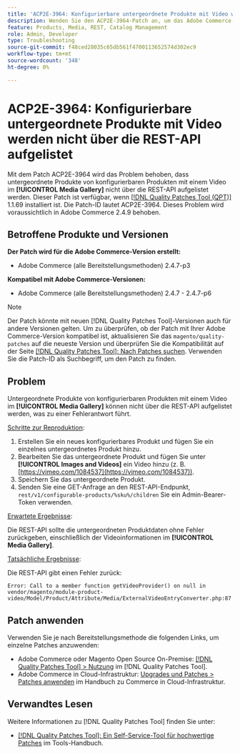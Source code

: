 ```yaml
---
title: 'ACP2E-3964: Konfigurierbare untergeordnete Produkte mit Video werden nicht über die REST-API aufgelistet'
description: Wenden Sie den ACP2E-3964-Patch an, um das Adobe Commerce-Problem zu beheben, bei dem untergeordnete Produkte von konfigurierbaren Produkten mit einem -Video im -[!UICONTROL Media Gallery] nicht über die REST-API aufgeführt werden.
feature: Products, Media, REST, Catalog Management
role: Admin, Developer
type: Troubleshooting
source-git-commit: f48ced28035c65db561f4700113652574d302ec9
workflow-type: tm+mt
source-wordcount: '348'
ht-degree: 0%

---
```



# ACP2E-3964: Konfigurierbare untergeordnete Produkte mit Video werden nicht über die REST-API aufgelistet

Mit dem Patch ACP2E-3964 wird das Problem behoben, dass untergeordnete Produkte von konfigurierbaren Produkten mit einem Video im **[!UICONTROL Media Gallery]** nicht über die REST-API aufgelistet werden. Dieser Patch ist verfügbar, wenn [[!DNL Quality Patches Tool (QPT)]](/help/tools/quality-patches-tool/quality-patches-tool-to-self-serve-quality-patches.md) 1.1.69 installiert ist. Die Patch-ID lautet ACP2E-3964. Dieses Problem wird voraussichtlich in Adobe Commerce 2.4.9 behoben.

## Betroffene Produkte und Versionen

**Der Patch wird für die Adobe Commerce-Version erstellt:**

* Adobe Commerce (alle Bereitstellungsmethoden) 2.4.7-p3

**Kompatibel mit Adobe Commerce-Versionen:**

* Adobe Commerce (alle Bereitstellungsmethoden) 2.4.7 - 2.4.7-p6

>[!NOTE]
>
>Der Patch könnte mit neuen [!DNL Quality Patches Tool]-Versionen auch für andere Versionen gelten. Um zu überprüfen, ob der Patch mit Ihrer Adobe Commerce-Version kompatibel ist, aktualisieren Sie das `magento/quality-patches` auf die neueste Version und überprüfen Sie die Kompatibilität auf der Seite [[!DNL Quality Patches Tool]: Nach Patches suchen](https://experienceleague.adobe.com/tools/commerce-quality-patches/index.html?lang=de). Verwenden Sie die Patch-ID als Suchbegriff, um den Patch zu finden.

## Problem

Untergeordnete Produkte von konfigurierbaren Produkten mit einem Video im **[!UICONTROL Media Gallery]** können nicht über die REST-API aufgelistet werden, was zu einer Fehlerantwort führt.

<u>Schritte zur Reproduktion</u>:

1. Erstellen Sie ein neues konfigurierbares Produkt und fügen Sie ein einzelnes untergeordnetes Produkt hinzu.
1. Bearbeiten Sie das untergeordnete Produkt und fügen Sie unter **[!UICONTROL Images and Videos]** ein Video hinzu (z. B. [https://vimeo.com/1084537](https://vimeo.com/1084537)).
1. Speichern Sie das untergeordnete Produkt.
1. Senden Sie eine GET-Anfrage an den REST-API-Endpunkt, `rest/v1/configurable-products/%sku%/children` Sie ein Admin-Bearer-Token verwenden.

<u>Erwartete Ergebnisse</u>:

Die REST-API sollte die untergeordneten Produktdaten ohne Fehler zurückgeben, einschließlich der Videoinformationen im **[!UICONTROL Media Gallery]**.

<u>Tatsächliche Ergebnisse</u>:

Die REST-API gibt einen Fehler zurück:

```
Error: Call to a member function getVideoProvider() on null in vendor/magento/module-product-video/Model/Product/Attribute/Media/ExternalVideoEntryConverter.php:87
```

## Patch anwenden

Verwenden Sie je nach Bereitstellungsmethode die folgenden Links, um einzelne Patches anzuwenden:

* Adobe Commerce oder Magento Open Source On-Premise: [[!DNL Quality Patches Tool] > Nutzung](/help/tools/quality-patches-tool/usage.md) im [!DNL Quality Patches Tool].
* Adobe Commerce in Cloud-Infrastruktur: [Upgrades und Patches > Patches anwenden](https://experienceleague.adobe.com/docs/commerce-cloud-service/user-guide/develop/upgrade/apply-patches.html?lang=de) im Handbuch zu Commerce in Cloud-Infrastruktur.

## Verwandtes Lesen

Weitere Informationen zu [!DNL Quality Patches Tool] finden Sie unter:

* [[!DNL Quality Patches Tool]: Ein Self-Service-Tool für hochwertige Patches](/help/tools/quality-patches-tool/quality-patches-tool-to-self-serve-quality-patches.md) im Tools-Handbuch.
